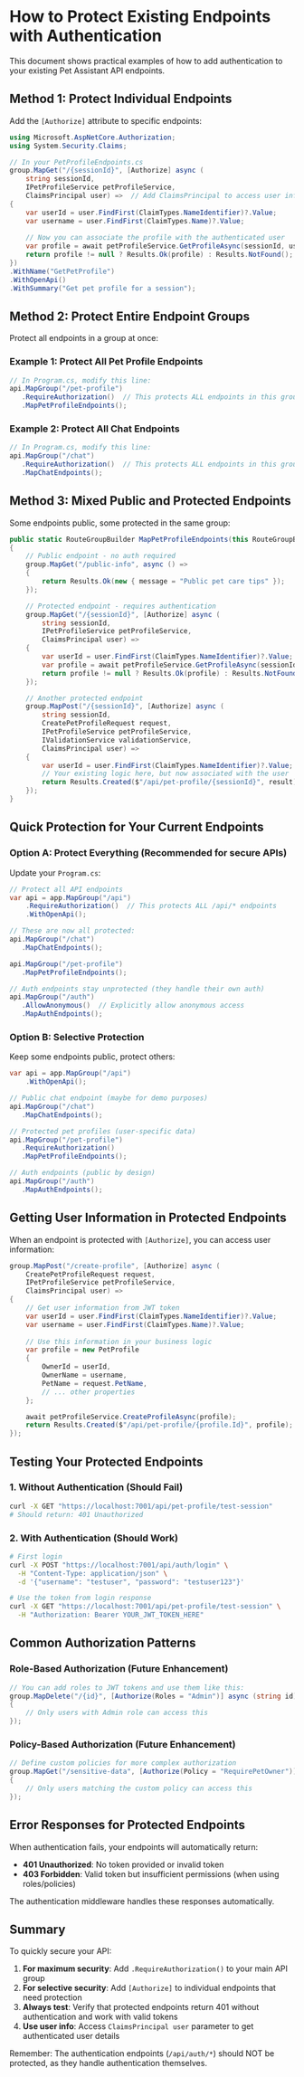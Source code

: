 # How to Protect Existing Endpoints with Authentication

This document shows practical examples of how to add authentication to your existing Pet Assistant API endpoints.

## Method 1: Protect Individual Endpoints

Add the `[Authorize]` attribute to specific endpoints:

```csharp
using Microsoft.AspNetCore.Authorization;
using System.Security.Claims;

// In your PetProfileEndpoints.cs
group.MapGet("/{sessionId}", [Authorize] async (
    string sessionId, 
    IPetProfileService petProfileService,
    ClaimsPrincipal user) =>  // Add ClaimsPrincipal to access user info
{
    var userId = user.FindFirst(ClaimTypes.NameIdentifier)?.Value;
    var username = user.FindFirst(ClaimTypes.Name)?.Value;
    
    // Now you can associate the profile with the authenticated user
    var profile = await petProfileService.GetProfileAsync(sessionId, userId);
    return profile != null ? Results.Ok(profile) : Results.NotFound();
})
.WithName("GetPetProfile")
.WithOpenApi()
.WithSummary("Get pet profile for a session");
```

## Method 2: Protect Entire Endpoint Groups

Protect all endpoints in a group at once:

### Example 1: Protect All Pet Profile Endpoints
```csharp
// In Program.cs, modify this line:
api.MapGroup("/pet-profile")
   .RequireAuthorization()  // This protects ALL endpoints in this group
   .MapPetProfileEndpoints();
```

### Example 2: Protect All Chat Endpoints
```csharp
// In Program.cs, modify this line:
api.MapGroup("/chat")
   .RequireAuthorization()  // This protects ALL endpoints in this group
   .MapChatEndpoints();
```

## Method 3: Mixed Public and Protected Endpoints

Some endpoints public, some protected in the same group:

```csharp
public static RouteGroupBuilder MapPetProfileEndpoints(this RouteGroupBuilder group)
{
    // Public endpoint - no auth required
    group.MapGet("/public-info", async () =>
    {
        return Results.Ok(new { message = "Public pet care tips" });
    });

    // Protected endpoint - requires authentication
    group.MapGet("/{sessionId}", [Authorize] async (
        string sessionId, 
        IPetProfileService petProfileService,
        ClaimsPrincipal user) =>
    {
        var userId = user.FindFirst(ClaimTypes.NameIdentifier)?.Value;
        var profile = await petProfileService.GetProfileAsync(sessionId, userId);
        return profile != null ? Results.Ok(profile) : Results.NotFound();
    });

    // Another protected endpoint
    group.MapPost("/{sessionId}", [Authorize] async (
        string sessionId,
        CreatePetProfileRequest request,
        IPetProfileService petProfileService,
        IValidationService validationService,
        ClaimsPrincipal user) =>
    {
        var userId = user.FindFirst(ClaimTypes.NameIdentifier)?.Value;
        // Your existing logic here, but now associated with the user
        return Results.Created($"/api/pet-profile/{sessionId}", result);
    });
}
```

## Quick Protection for Your Current Endpoints

### Option A: Protect Everything (Recommended for secure APIs)
Update your `Program.cs`:

```csharp
// Protect all API endpoints
var api = app.MapGroup("/api")
    .RequireAuthorization()  // This protects ALL /api/* endpoints
    .WithOpenApi();

// These are now all protected:
api.MapGroup("/chat")
   .MapChatEndpoints();

api.MapGroup("/pet-profile")
   .MapPetProfileEndpoints();

// Auth endpoints stay unprotected (they handle their own auth)
api.MapGroup("/auth")
   .AllowAnonymous()  // Explicitly allow anonymous access
   .MapAuthEndpoints();
```

### Option B: Selective Protection
Keep some endpoints public, protect others:

```csharp
var api = app.MapGroup("/api")
    .WithOpenApi();

// Public chat endpoint (maybe for demo purposes)
api.MapGroup("/chat")
   .MapChatEndpoints();

// Protected pet profiles (user-specific data)
api.MapGroup("/pet-profile")
   .RequireAuthorization()
   .MapPetProfileEndpoints();

// Auth endpoints (public by design)
api.MapGroup("/auth")
   .MapAuthEndpoints();
```

## Getting User Information in Protected Endpoints

When an endpoint is protected with `[Authorize]`, you can access user information:

```csharp
group.MapPost("/create-profile", [Authorize] async (
    CreatePetProfileRequest request,
    IPetProfileService petProfileService,
    ClaimsPrincipal user) =>
{
    // Get user information from JWT token
    var userId = user.FindFirst(ClaimTypes.NameIdentifier)?.Value;
    var username = user.FindFirst(ClaimTypes.Name)?.Value;
    
    // Use this information in your business logic
    var profile = new PetProfile
    {
        OwnerId = userId,
        OwnerName = username,
        PetName = request.PetName,
        // ... other properties
    };

    await petProfileService.CreateProfileAsync(profile);
    return Results.Created($"/api/pet-profile/{profile.Id}", profile);
});
```

## Testing Your Protected Endpoints

### 1. Without Authentication (Should Fail)
```bash
curl -X GET "https://localhost:7001/api/pet-profile/test-session"
# Should return: 401 Unauthorized
```

### 2. With Authentication (Should Work)
```bash
# First login
curl -X POST "https://localhost:7001/api/auth/login" \
  -H "Content-Type: application/json" \
  -d '{"username": "testuser", "password": "testuser123"}'

# Use the token from login response
curl -X GET "https://localhost:7001/api/pet-profile/test-session" \
  -H "Authorization: Bearer YOUR_JWT_TOKEN_HERE"
```

## Common Authorization Patterns

### Role-Based Authorization (Future Enhancement)
```csharp
// You can add roles to JWT tokens and use them like this:
group.MapDelete("/{id}", [Authorize(Roles = "Admin")] async (string id) =>
{
    // Only users with Admin role can access this
});
```

### Policy-Based Authorization (Future Enhancement)
```csharp
// Define custom policies for more complex authorization
group.MapGet("/sensitive-data", [Authorize(Policy = "RequirePetOwner")] async () =>
{
    // Only users matching the custom policy can access this
});
```

## Error Responses for Protected Endpoints

When authentication fails, your endpoints will automatically return:

- **401 Unauthorized**: No token provided or invalid token
- **403 Forbidden**: Valid token but insufficient permissions (when using roles/policies)

The authentication middleware handles these responses automatically.

## Summary

To quickly secure your API:

1. **For maximum security**: Add `.RequireAuthorization()` to your main API group
2. **For selective security**: Add `[Authorize]` to individual endpoints that need protection
3. **Always test**: Verify that protected endpoints return 401 without authentication and work with valid tokens
4. **Use user info**: Access `ClaimsPrincipal user` parameter to get authenticated user details

Remember: The authentication endpoints (`/api/auth/*`) should NOT be protected, as they handle authentication themselves.